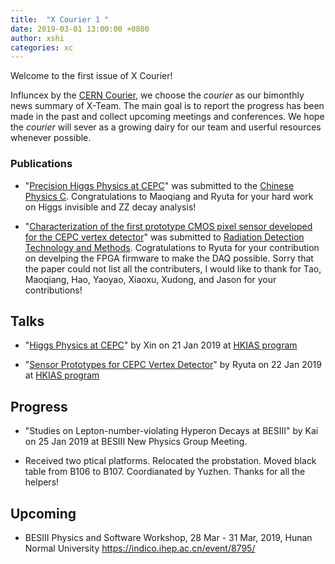 ```yaml
---
title:  "X Courier 1 "
date: 2019-03-01 13:00:00 +0800
author: xshi
categories: xc
---
```


Welcome to the first issue of X Courier! 

Influncex by the [CERN Courier](https://cerncourier.com), we choose the _courier_ as our bimonthly news summary of X-Team. The main goal is to report the progress has been made in the past and collect upcoming meetings and conferences. We hope the _courier_ will sever as a growing dairy for our team and userful resources whenever possible. 


### Publications

* "[Precision Higgs Physics at CEPC](https://arxiv.org/abs/1810.09037)" was submitted to the [Chinese Physics C](http://iopscience.iop.org/journal/1674-1137). Congratulations to Maoqiang and Ryuta for your hard work on Higgs invisible and ZZ decay analysis! 

* "[Characterization of the first prototype CMOS pixel sensor developed for the CEPC vertex detector](https://arxiv.org/abs/1901.10283)" was submitted to [Radiation Detection Technology and Methods](https://link.springer.com/journal/41605). Cogratulations to Ryuta for your contribution on develping the FPGA firmware to make the DAQ possible. Sorry that the paper could not list all the contributers, I would like to thank for Tao, Maoqiang, Hao, Yaoyao, Xiaoxu, Xudong, and Jason for your contributions! 


## Talks 

* "[Higgs Physics at CEPC](http://ias.ust.hk/program/shared_doc/2019/201901hep/conf/20190121_4042_pm_Xin%20Shi.pdf)" by Xin on 21 Jan 2019 at [HKIAS program](http://iasprogram.ust.hk/hep/2019/conf.php)

* "[Sensor Prototypes for CEPC Vertex Detector](http://ias.ust.hk/program/shared_doc/2019/201901hep/conf/20190122_4042_pm_Ryuta%20Kiuchi.pdf)" by Ryuta on 22 Jan 2019 at [HKIAS program](http://iasprogram.ust.hk/hep/2019/conf.php) 

## Progress 

* "Studies on Lepton-number-violating Hyperon Decays at BESIII" by Kai on 25 Jan 2019 at BESIII New Physics Group Meeting. 

* Received two ptical platforms. Relocated the probstation. Moved black table from B106 to B107. Coordianated by Yuzhen. Thanks for all the helpers! 

## Upcoming 

* BESIII Physics and Software Workshop, 28 Mar - 31 Mar, 2019, Hunan Normal University <https://indico.ihep.ac.cn/event/8795/>


